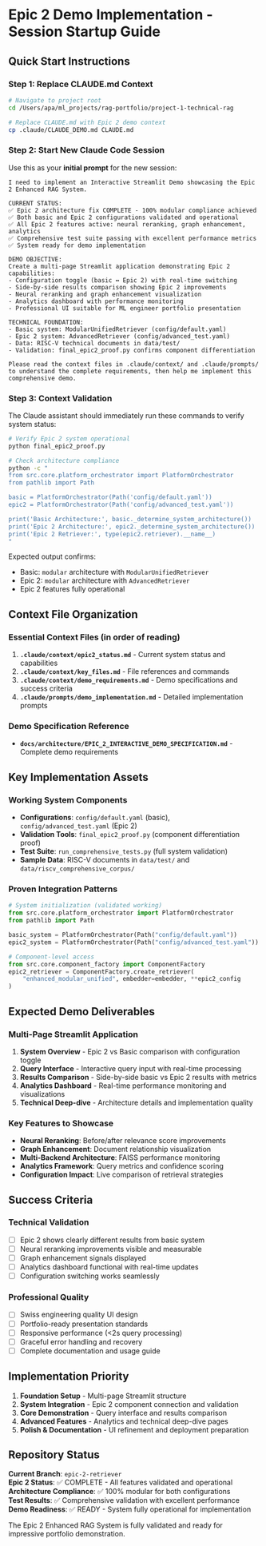 # Epic 2 Demo Implementation - Session Startup Guide

## Quick Start Instructions

### Step 1: Replace CLAUDE.md Context
```bash
# Navigate to project root
cd /Users/apa/ml_projects/rag-portfolio/project-1-technical-rag

# Replace CLAUDE.md with Epic 2 demo context
cp .claude/CLAUDE_DEMO.md CLAUDE.md
```

### Step 2: Start New Claude Code Session
Use this as your **initial prompt** for the new session:

```
I need to implement an Interactive Streamlit Demo showcasing the Epic 2 Enhanced RAG System.

CURRENT STATUS:
✅ Epic 2 architecture fix COMPLETE - 100% modular compliance achieved
✅ Both basic and Epic 2 configurations validated and operational  
✅ All Epic 2 features active: neural reranking, graph enhancement, analytics
✅ Comprehensive test suite passing with excellent performance metrics
✅ System ready for demo implementation

DEMO OBJECTIVE:
Create a multi-page Streamlit application demonstrating Epic 2 capabilities:
- Configuration toggle (basic ↔ Epic 2) with real-time switching
- Side-by-side results comparison showing Epic 2 improvements
- Neural reranking and graph enhancement visualization
- Analytics dashboard with performance monitoring
- Professional UI suitable for ML engineer portfolio presentation

TECHNICAL FOUNDATION:
- Basic system: ModularUnifiedRetriever (config/default.yaml)
- Epic 2 system: AdvancedRetriever (config/advanced_test.yaml) 
- Data: RISC-V technical documents in data/test/
- Validation: final_epic2_proof.py confirms component differentiation

Please read the context files in .claude/context/ and .claude/prompts/ to understand the complete requirements, then help me implement this comprehensive demo.
```

### Step 3: Context Validation
The Claude assistant should immediately run these commands to verify system status:

```bash
# Verify Epic 2 system operational
python final_epic2_proof.py

# Check architecture compliance  
python -c "
from src.core.platform_orchestrator import PlatformOrchestrator
from pathlib import Path

basic = PlatformOrchestrator(Path('config/default.yaml'))
epic2 = PlatformOrchestrator(Path('config/advanced_test.yaml'))

print('Basic Architecture:', basic._determine_system_architecture())
print('Epic 2 Architecture:', epic2._determine_system_architecture())
print('Epic 2 Retriever:', type(epic2.retriever).__name__)
"
```

Expected output confirms:
- Basic: `modular` architecture with `ModularUnifiedRetriever`
- Epic 2: `modular` architecture with `AdvancedRetriever` 
- Epic 2 features fully operational

## Context File Organization

### Essential Context Files (in order of reading)
1. **`.claude/context/epic2_status.md`** - Current system status and capabilities
2. **`.claude/context/key_files.md`** - File references and commands  
3. **`.claude/context/demo_requirements.md`** - Demo specifications and success criteria
4. **`.claude/prompts/demo_implementation.md`** - Detailed implementation prompts

### Demo Specification Reference
- **`docs/architecture/EPIC_2_INTERACTIVE_DEMO_SPECIFICATION.md`** - Complete demo requirements

## Key Implementation Assets

### Working System Components
- **Configurations**: `config/default.yaml` (basic), `config/advanced_test.yaml` (Epic 2)
- **Validation Tools**: `final_epic2_proof.py` (component differentiation proof)
- **Test Suite**: `run_comprehensive_tests.py` (full system validation)
- **Sample Data**: RISC-V documents in `data/test/` and `data/riscv_comprehensive_corpus/`

### Proven Integration Patterns
```python
# System initialization (validated working)
from src.core.platform_orchestrator import PlatformOrchestrator
from pathlib import Path

basic_system = PlatformOrchestrator(Path("config/default.yaml"))
epic2_system = PlatformOrchestrator(Path("config/advanced_test.yaml"))

# Component-level access
from src.core.component_factory import ComponentFactory
epic2_retriever = ComponentFactory.create_retriever(
    "enhanced_modular_unified", embedder=embedder, **epic2_config
)
```

## Expected Demo Deliverables

### Multi-Page Streamlit Application
1. **System Overview** - Epic 2 vs Basic comparison with configuration toggle
2. **Query Interface** - Interactive query input with real-time processing
3. **Results Comparison** - Side-by-side basic vs Epic 2 results with metrics
4. **Analytics Dashboard** - Real-time performance monitoring and visualizations
5. **Technical Deep-dive** - Architecture details and implementation quality

### Key Features to Showcase
- **Neural Reranking**: Before/after relevance score improvements
- **Graph Enhancement**: Document relationship visualization
- **Multi-Backend Architecture**: FAISS performance monitoring
- **Analytics Framework**: Query metrics and confidence scoring
- **Configuration Impact**: Live comparison of retrieval strategies

## Success Criteria

### Technical Validation
- [ ] Epic 2 shows clearly different results from basic system
- [ ] Neural reranking improvements visible and measurable
- [ ] Graph enhancement signals displayed
- [ ] Analytics dashboard functional with real-time updates
- [ ] Configuration switching works seamlessly

### Professional Quality
- [ ] Swiss engineering quality UI design
- [ ] Portfolio-ready presentation standards
- [ ] Responsive performance (<2s query processing)
- [ ] Graceful error handling and recovery
- [ ] Complete documentation and usage guide

## Implementation Priority

1. **Foundation Setup** - Multi-page Streamlit structure
2. **System Integration** - Epic 2 component connection and validation
3. **Core Demonstration** - Query interface and results comparison
4. **Advanced Features** - Analytics and technical deep-dive pages
5. **Polish & Documentation** - UI refinement and deployment preparation

## Repository Status

**Current Branch**: `epic-2-retriever`  
**Epic 2 Status**: ✅ COMPLETE - All features validated and operational  
**Architecture Compliance**: ✅ 100% modular for both configurations  
**Test Results**: ✅ Comprehensive validation with excellent performance  
**Demo Readiness**: ✅ READY - System fully operational for implementation  

The Epic 2 Enhanced RAG System is fully validated and ready for impressive portfolio demonstration.